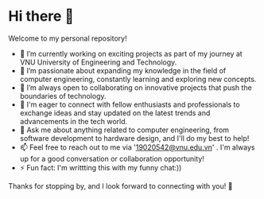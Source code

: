 # Hi there 👋

Welcome to my personal repository!

- 🔭 I’m currently working on exciting projects as part of my journey at VNU University of Engineering and Technology.
- 🌱 I’m passionate about expanding my knowledge in the field of computer engineering, constantly learning and exploring new concepts.
- 👯 I’m always open to collaborating on innovative projects that push the boundaries of technology.
- 🤔 I'm eager to connect with fellow enthusiasts and professionals to exchange ideas and stay updated on the latest trends and advancements in the tech world.
- 💬 Ask me about anything related to computer engineering, from software development to hardware design, and I'll do my best to help!
- 📫 Feel free to reach out to me via '19020542@vnu.edu.vn' . I'm always up for a good conversation or collaboration opportunity!
- ⚡ Fun fact: I'm writtting this with my funny chat:))

Thanks for stopping by, and I look forward to connecting with you! 🚀
<!--
**dh266/dh266** is a ✨ _special_ ✨ repository because its `README.md` (this file) appears on your GitHub profile.

Here are some ideas to get you started:

- 🔭 I’m currently working on ...
- 🌱 I’m currently learning ...
- 👯 I’m looking to collaborate on ...
- 🤔 I’m looking for help with ...
- 💬 Ask me about ...
- 📫 How to reach me: ...
- 😄 Pronouns: ...
- ⚡ Fun fact: ...
-->
